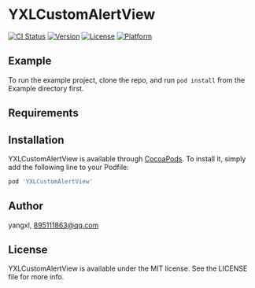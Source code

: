 # YXLCustomAlertView

[![CI Status](http://img.shields.io/travis/yangxl/YXLCustomAlertView.svg?style=flat)](https://travis-ci.org/yangxl/YXLCustomAlertView)
[![Version](https://img.shields.io/cocoapods/v/YXLCustomAlertView.svg?style=flat)](http://cocoapods.org/pods/YXLCustomAlertView)
[![License](https://img.shields.io/cocoapods/l/YXLCustomAlertView.svg?style=flat)](http://cocoapods.org/pods/YXLCustomAlertView)
[![Platform](https://img.shields.io/cocoapods/p/YXLCustomAlertView.svg?style=flat)](http://cocoapods.org/pods/YXLCustomAlertView)

## Example

To run the example project, clone the repo, and run `pod install` from the Example directory first.

## Requirements

## Installation

YXLCustomAlertView is available through [CocoaPods](http://cocoapods.org). To install
it, simply add the following line to your Podfile:

```ruby
pod 'YXLCustomAlertView'
```

## Author

yangxl, 895111863@qq.com

## License

YXLCustomAlertView is available under the MIT license. See the LICENSE file for more info.
